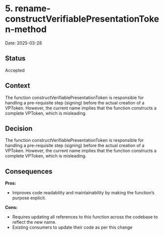 # 5. rename-constructVerifiablePresentationToken-method

Date: 2025-03-28

## Status

Accepted

## Context

The function constructVerifiablePresentationToken is responsible for handling a pre-requisite step (signing) before the actual creation of a VPToken. However, the current name implies that the function constructs a complete VPToken, which is misleading.

## Decision

The function constructVerifiablePresentationToken is responsible for handling a pre-requisite step (signing) before the actual creation of a VPToken. However, the current name implies that the function constructs a complete VPToken, which is misleading.

## Consequences

**Pros:**
- Improves code readability and maintainability by making the function’s purpose explicit.

**Cons:** 
- Requires updating all references to this function across the codebase to reflect the new name.
- Existing consumers to update their code as per this change